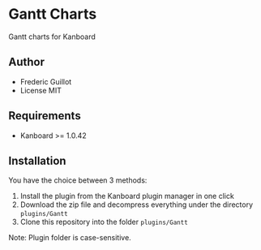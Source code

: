 Gantt Charts
============

Gantt charts for Kanboard

Author
------

- Frederic Guillot
- License MIT

Requirements
------------

- Kanboard >= 1.0.42

Installation
------------

You have the choice between 3 methods:

1. Install the plugin from the Kanboard plugin manager in one click
2. Download the zip file and decompress everything under the directory `plugins/Gantt`
3. Clone this repository into the folder `plugins/Gantt`

Note: Plugin folder is case-sensitive.
